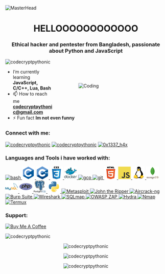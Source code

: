 ![MasterHead](https://encrypted-tbn0.gstatic.com/images?q=tbn:ANd9GcR7E5Nhv0abazbgFwgfm3iT50-FVRCHGuvaHC8A8sLsChFgb5-QqmbntDhU&s=10)
<h1 align="center">HELLOOOOOOOOOOOO</h1>
<h3 align="center">Ethical hacker and pentester from Bangladesh, passionate about Python and JavaScript</h3>
<img src="https://encrypted-tbn0.gstatic.com/images?q=tbn:ANd9GcQDEkTpi7IIS0WQlE511ts6KhBLhUpyICccVg&s" alt="Coding" width="200" style="float: right; margin: 75px;">

<p align="left"> <img src="https://komarev.com/ghpvc/?username=codecryptpythonic&label=Profile%20views&color=0e75b6&style=flat" alt="codecryptpythonic" /> </p>

-  I’m currently learning **JavaScript, C/C++, Lua, Bash**
- 📫 How to reach me **codecryptpythonic@gmail.com**
- ⚡ Fun fact **Im not even funny**

<h3 align="left">Connect with me:</h3>
<p align="left">
  <a href="https://fb.com/codecryptpythonic" target="blank"><img align="center" src="https://raw.githubusercontent.com/rahuldkjain/github-profile-readme-generator/master/src/images/icons/Social/facebook.svg" alt="codecryptpythonic" height="30" width="40" /></a>
  <a href="https://instagram.com/codecryptpythonic" target="blank"><img align="center" src="https://raw.githubusercontent.com/rahuldkjain/github-profile-readme-generator/master/src/images/icons/Social/instagram.svg" alt="codecryptpythonic" height="30" width="40" /></a>
  <a href="https://www.leetcode.com/0x1337_h4x" target="blank"><img align="center" src="https://raw.githubusercontent.com/rahuldkjain/github-profile-readme-generator/master/src/images/icons/Social/leet-code.svg" alt="0x1337_h4x" height="30" width="40" /></a>
</p>

<h3 align="left">Languages and Tools i have worked with:</h3>
<p align="left">
  <a href="https://www.gnu.org/software/bash/" target="_blank" rel="noreferrer"> <img src="https://www.vectorlogo.zone/logos/gnu_bash/gnu_bash-icon.svg" alt="bash" width="40" height="40"/> </a>
  <a href="https://www.cprogramming.com/" target="_blank" rel="noreferrer"> <img src="https://raw.githubusercontent.com/devicons/devicon/master/icons/c/c-original.svg" alt="c" width="40" height="40"/> </a>
  <a href="https://www.w3schools.com/cpp/" target="_blank" rel="noreferrer"> <img src="https://raw.githubusercontent.com/devicons/devicon/master/icons/cplusplus/cplusplus-original.svg" alt="cplusplus" width="40" height="40"/> </a>
  <a href="https://www.w3schools.com/css/" target="_blank" rel="noreferrer"> <img src="https://raw.githubusercontent.com/devicons/devicon/master/icons/css3/css3-original-wordmark.svg" alt="css3" width="40" height="40"/> </a>
  <a href="https://www.docker.com/" target="_blank" rel="noreferrer"> <img src="https://raw.githubusercontent.com/devicons/devicon/master/icons/docker/docker-original-wordmark.svg" alt="docker" width="40" height="40"/> </a>
  <a href="https://cloud.google.com" target="_blank" rel="noreferrer"> <img src="https://www.vectorlogo.zone/logos/google_cloud/google_cloud-icon.svg" alt="gcp" width="40" height="40"/> </a>
  <a href="https://git-scm.com/" target="_blank" rel="noreferrer"> <img src="https://www.vectorlogo.zone/logos/git-scm/git-scm-icon.svg" alt="git" width="40" height="40"/> </a>
  <a href="https://www.w3.org/html/" target="_blank" rel="noreferrer"> <img src="https://raw.githubusercontent.com/devicons/devicon/master/icons/html5/html5-original-wordmark.svg" alt="html5" width="40" height="40"/> </a>
  <a href="https://developer.mozilla.org/en-US/docs/Web/JavaScript" target="_blank" rel="noreferrer"> <img src="https://raw.githubusercontent.com/devicons/devicon/master/icons/javascript/javascript-original.svg" alt="javascript" width="40" height="40"/> </a>
  <a href="https://www.linux.org/" target="_blank" rel="noreferrer"> <img src="https://raw.githubusercontent.com/devicons/devicon/master/icons/linux/linux-original.svg" alt="linux" width="40" height="40"/> </a>
  <a href="https://www.mongodb.com/" target="_blank" rel="noreferrer"> <img src="https://raw.githubusercontent.com/devicons/devicon/master/icons/mongodb/mongodb-original-wordmark.svg" alt="mongodb" width="40" height="40"/> </a>
  <a href="https://www.mysql.com/" target="_blank" rel="noreferrer"> <img src="https://raw.githubusercontent.com/devicons/devicon/master/icons/mysql/mysql-original-wordmark.svg" alt="mysql" width="40" height="40"/> </a>
  <a href="https://www.php.net" target="_blank" rel="noreferrer"> <img src="https://raw.githubusercontent.com/devicons/devicon/master/icons/php/php-original.svg" alt="php" width="40" height="40"/> </a>
  <a href="https://www.postgresql.org" target="_blank" rel="noreferrer"> <img src="https://raw.githubusercontent.com/devicons/devicon/master/icons/postgresql/postgresql-original-wordmark.svg" alt="postgresql" width="40" height="40"/> </a>
  <a href="https://www.python.org" target="_blank" rel="noreferrer"> <img src="https://raw.githubusercontent.com/devicons/devicon/master/icons/python/python-original.svg" alt="python" width="40" height="40"/> </a>
  <a href="https://www.kali.org/tools/metasploit-framework/">
    <img src="https://dashboard.snapcraft.io/site_media/appmedia/2022/08/metasploit-framework-logo.svg.png" alt="Metasploit" width="40" height="40"/>
  </a>
  <a href="https://www.openwall.com/john/">
    <img src="https://encrypted-tbn0.gstatic.com/images?q=tbn:ANd9GcRzHR08CkYqC6RBRXOXXWi6V1BfJNp8UmCr97s7RFDiZMn35Zr-jD3J2Ao&s=10" alt="John the Ripper" width="40" height="40"/>
  </a>
  <a href="https://www.aircrack-ng.org/">
    <img src="https://encrypted-tbn0.gstatic.com/images?q=tbn:ANd9GcTWUYHa8-LxAVnzXNeAuyCSRbfNvnOru-QR_I1pMRgMeVhNj2-QGNW8FB8&s=10" alt="Aircrack-ng" width="40" height="40"/>
  </a>
  <a href="https://portswigger.net/burp">
    <img src="https://cdn4.iconfinder.com/data/icons/macaron-1/48/BurpSuite-512.png" alt="Burp Suite" width="40" height="40"/>
  </a>
  <a href="https://www.wireshark.org/">
    <img src="https://static-00.iconduck.com/assets.00/wireshark-alt-icon-2048x2048-4ex8a9zk.png" alt="Wireshark" width="40" height="40"/>
  </a>
  <a href="https://www.kali.org/tools/sqlmap/">
    <img src="https://encrypted-tbn0.gstatic.com/images?q=tbn:ANd9GcSNoUg2kYqWt2j8Xu9e0h8ZyQQjGdtl3t8A5RN2Pr3E5ezlriAYvAlBSYI&s=10" alt="SQLmap" width="40" height="40"/>
  </a>
  <a href="https://www.zaproxy.org/">
    <img src="https://encrypted-tbn0.gstatic.com/images?q=tbn:ANd9GcQiMRtPdo2ZxeYpkBL8wRou_2CRpWpDwfxVz-khfGosL2ITyu5uckSFs7z2&s=10" alt="OWASP ZAP" width="40" height="40"/>
  </a>
  <a href="https://www.kali.org/tools/hydra/">
    <img src="https://blogger.googleusercontent.com/img/b/R29vZ2xl/AVvXsEjYFNMcgxxkHeFwxckDqJLRW__b90WLuN74xFSC6VmjPBowA2-LrcBVOZPUOvwURzYJ4cum4Ab2gOtKtjDCdi5h3hRE_7RfRVbD8qH1JWuFHZZ-7KjOoYepdCbmYxIDoK_GE9noQwW-E35h/s728-rw-e365/xhydra.png" alt="Hydra" width="40" height="40"/>
  </a>
  <a href="https://www.kali.org/tools/nmap/">
    <img src="https://nmap.org/favicon.ico" alt="Nmap" width="40" height="40"/>
  </a>
  <a href="https://termux.com/">
    <img src="https://upload.wikimedia.org/wikipedia/commons/b/b5/Termux.svg" alt="Termux" width="40" height="40"/>
  </a>
</p>

<h3 align="left">Support:</h3>
<p align="left">
  <a href="https://www.buymeacoffee.com/codecryptpythonic" target="_blank">
    <img src="https://img.buymeacoffee.com/button-api/?text=Buy me a coffee&emoji=&slug=codecryptpythonic&button_colour=FFDD00&font_colour=000000&font_family=Cookie&outline_colour=000000&coffee_colour=ffffff" alt="Buy Me A Coffee" />
  </a>
</p>

<p align="left"> <img src="https://komarev.com/ghpvc/?username=codecryptpythonic&label=Profile%20views&color=0e75b6&style=flat" alt="codecryptpythonic" /> </p>

<p align="center">
  <img src="https://github-readme-stats.vercel.app/api?username=codecryptpythonic&show_icons=true&count_private=true&hide=prs&theme=radical" alt="codecryptpythonic" />
</p>

<p align="center">
  <img src="https://github-readme-stats.vercel.app/api/top-langs?username=codecryptpythonic&show_icons=true&locale=en&layout=compact&theme=radical" alt="codecryptpythonic" />
</p>

<p align="center">
  <img src="https://github-readme-streak-stats.herokuapp.com/?user=codecryptpythonic&theme=radical" alt="codecryptpythonic" />
</p>
